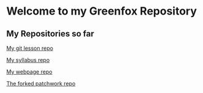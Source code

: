 # Welcome to my Greenfox Repository

## My Repositories so far

[My git lesson repo](https://github.com/formdenes/git-lesson-repository)

[My syllabus repo](https://github.com/green-fox-academy/astral-syllabus "This is a nice title")

[My webpage repo](https://github.com/formdenes/formdenes.github.io)

[The forked patchwork repo](https://github.com/jlord/patchwork)
